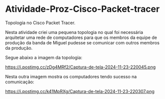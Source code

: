 # Atividade-Proz-Cisco-Packet-tracer
Topologia no Cisco Packet Tracer.


Nesta atividade criei uma pequena topologia no qual foi necessária arquitetar uma rede de computadores para que os membros da equipe de produção da banda de Miguel pudesse se comunicar com outros membros da produção.


Segue abaixo a imagem da topologia:

https://i.postimg.cc/zDg4MRf2/Captura-de-tela-2024-11-23-220045.png

Nesta outra imagem mostra os computadores tendo sucesso na comunicação:

https://i.postimg.cc/k41MpRXg/Captura-de-tela-2024-11-23-220307.png
